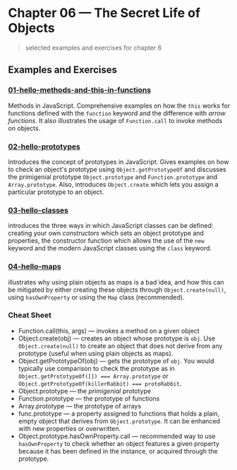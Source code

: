 # Chapter 06 &mdash; The Secret Life of Objects
> selected examples and exercises for chapter 6

## Examples and Exercises

### [01-hello-methods-and-this-in-functions](./01-hello-methods-and-this-in-functions/)
Methods in JavaScript. Comprehensive examples on how the `this` works for functions defined with the `function` keyword and the difference with *arrow functions*. It also illustrates the usage of `Function.call` to invoke methods on objects.

### [02-hello-prototypes](./02-hello-prototypes/)
Introduces the concept of prototypes in JavaScript. Gives examples on how to check an object's prototype using `Object.getPrototypeOf` and discusses the primigenial prototype `Object.prototype` and `Function.prototype` and `Array.prototype`. Also, introduces `Object.create` which lets you assign a particular prototype to an object.

### [03-hello-classes](./03-hello-classes/)
introduces the three ways in which JavaScript classes can be defined: creating your own *constructors* which sets an object prototype and properties, the constructor function which allows the use of the `new` keyword and the modern JavaScript classes using the `class` keyword.

### [04-hello-maps](./04-hello-maps/)
illustrates why using plain objects as maps is a bad idea, and how this can be mitigated by either creating these objects through `Object.create(null)`, using `hasOwnProperty` or using the `Map` class (recommended).


### Cheat Sheet
+ Function.call(this, args) &mdash; invokes a method on a given object
+ Object.create(obj) &mdash; creates an object whose prototype is `obj`. Use `Object.create(null)` to create an object that does not derive from any prototype (useful when using plain objects as maps).
+ Object.getPrototypeOf(obj) &mdash; gets the prototype of `obj`. You would typically use comparison to check the prototype as in `Object.getPrototypeOf([]) === Array.prototype` or `Object.getPrototypeOf(killerRabbit) === protoRabbit`.
+ Object.prototype &mdash; the *primigenial* prototype
+ Function.prototype &mdash; the prototype of functions
+ Array.prototype &mdash; the prototype of arrays
+ func.prototype &mdash; a property assigned to functions that holds a plain, empty object that derives from `Object.prototype`. It can be enhanced with new properties or overwritten.
+ Object.prototype.hasOwnProperty.call &mdash; recommended way to use `hasOwnProperty` to check whether an object features a given property because it has been defined in the instance, or acquired through the prototype.